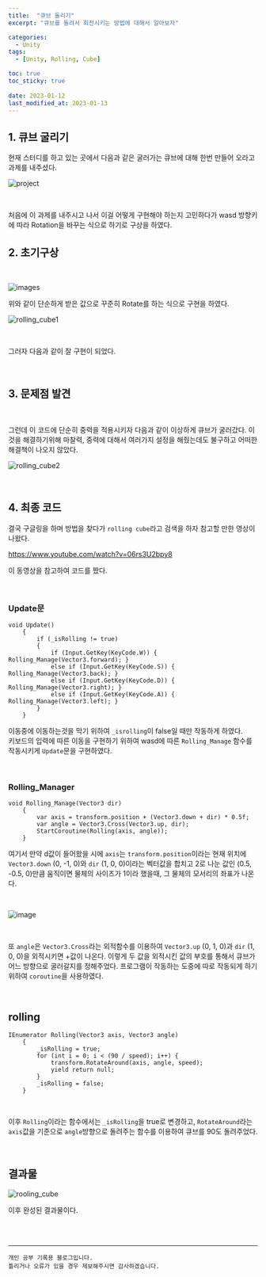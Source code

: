 ```yaml
---
title:  "큐브 돌리기"
excerpt: "큐브를 돌려서 회전시키는 방법에 대해서 알아보자"

categories:
  - Unity
tags:
  - [Unity, Rolling, Cube]

toc: true
toc_sticky: true
 
date: 2023-01-12
last_modified_at: 2023-01-13
---
```


## 1. 큐브 굴리기

현재 스터디를 하고 있는 곳에서 다음과 같은 굴러가는 큐브에 대해 한번 만들어 오라고 과제를 내주셨다.  


![project](https://user-images.githubusercontent.com/37824506/212035571-95ffde87-f8d3-4aa9-878a-a6bb1f50343d.gif)

<br>

처음에 이 과제를 내주시고 나서 이걸 어떻게 구현해야 하는지 고민하다가 wasd 방향키에 따라 Rotation을 바꾸는 식으로 하기로 구상을 하였다.
<br>

## 2. 초기구상

<br>

![images](https://user-images.githubusercontent.com/37824506/212033775-b67a73fc-b942-453f-a64f-29c42cfba4f6.PNG)

위와 같이 단순하게 받은 값으로 꾸준히 Rotate를 하는 식으로 구현을 하였다. 

![rolling_cube1](https://user-images.githubusercontent.com/37824506/212037106-0db1111d-fc7e-4a9e-ab17-f04be56ee113.gif)

<br>

그러자 다음과 같이 잘 구현이 되었다.

<br>

## 3. 문제점 발견

<br>

그런데 이 코드에 단순히 중력을 적용시키자 다음과 같이 이상하게 큐브가 굴러갔다.
이것을 해결하기위해 마찰력, 중력에 대해서 여러가지 설정을 해줬는데도 불구하고 어떠한 해결책이 나오지 않았다.

![rolling_cube2](https://user-images.githubusercontent.com/37824506/212038329-fa89090b-6d7e-46bc-b185-d15c50d34218.gif)

<br>

## 4. 최종 코드 

결국 구글링을 하며 방법을 찾다가 `rolling cube`라고 검색을 하자 참고할 만한 영상이 나왔다. 

<https://www.youtube.com/watch?v=06rs3U2bpy8>  

이 동영상을 참고하여 코드를 짰다.
  
<br>

### Update문  

```
void Update()
    {
        if (_isRolling != true)
        {
            if (Input.GetKey(KeyCode.W)) { Rolling_Manage(Vector3.forward); }
            else if (Input.GetKey(KeyCode.S)) { Rolling_Manage(Vector3.back); }
            else if (Input.GetKey(KeyCode.D)) { Rolling_Manage(Vector3.right); }
            else if (Input.GetKey(KeyCode.A)) { Rolling_Manage(Vector3.left); }
        }
    }
```

이동중에 이동하는것을 막기 위하여 `_isrolling`이 false일 때만 작동하게 하였다.  
키보드의 입력에 따른 이동을 구현하기 위하여 wasd에 따른 `Rolling_Manage` 함수를 작동시키게 `Update`문을 구현하였다.  

<br>


### Rolling_Manager
```
void Rolling_Manage(Vector3 dir)
    {
        var axis = transform.position + (Vector3.down + dir) * 0.5f;
        var angle = Vector3.Cross(Vector3.up, dir);
        StartCoroutine(Rolling(axis, angle));
    }
```

여기서 만약 d값이 들어왔을 시에 `axis`는 `transform.position`이라는 현재 위치에 `Vector3.down` (0, -1, 0)와 `dir` (1, 0, 0)이라는 벡터값을 합치고 2로 나눈 값인 (0.5, -0.5, 0)만큼 움직이면 물체의 사이즈가 1이라 했을때, 그 물체의 모서리의 좌표가 나온다.

<br>

![image](https://user-images.githubusercontent.com/37824506/212218893-4d39e3b7-a9fb-49d1-8639-3c408ee683bb.PNG)

<br>

또 `angle`은 `Vector3.Cross`라는 외적함수를 이용하여 `Vector3.up` (0, 1, 0)과 `dir` (1, 0, 0)을 외적시키면 +값이 나온다. 이렇게 두 값을 외적시킨 값의 부호를 통해서 큐브가 어느 방향으로 굴러갈지를 정해주었다.
프로그램이 작동하는 도중에 따로 작동되게 하기 위하여 `coroutine`을 사용하였다.

<br>

## rolling


```
IEnumerator Rolling(Vector3 axis, Vector3 angle)
    {
        _isRolling = true;
        for (int i = 0; i < (90 / speed); i++) {
            transform.RotateAround(axis, angle, speed);
            yield return null;
        }
        _isRolling = false;
    }
```

<br>

이후 `Rolling`이라는 함수에서는 `_isRolling`을 true로 변경하고, `RotateAround`라는 `axis`값을 기준으로 `angle`방향으로 돌려주는 함수를 이용하여 큐브를 90도 돌려주었다.

<br>

## 결과물

![rooling_cube](https://user-images.githubusercontent.com/37824506/212220228-04a5a5c5-1981-4a96-8011-ba79d75bc1c1.gif)

이후 완성된 결과물이다.

<br>



<br>

***
    개인 공부 기록용 블로그입니다.
    틀리거나 오류가 있을 경우 제보해주시면 감사하겠습니다.